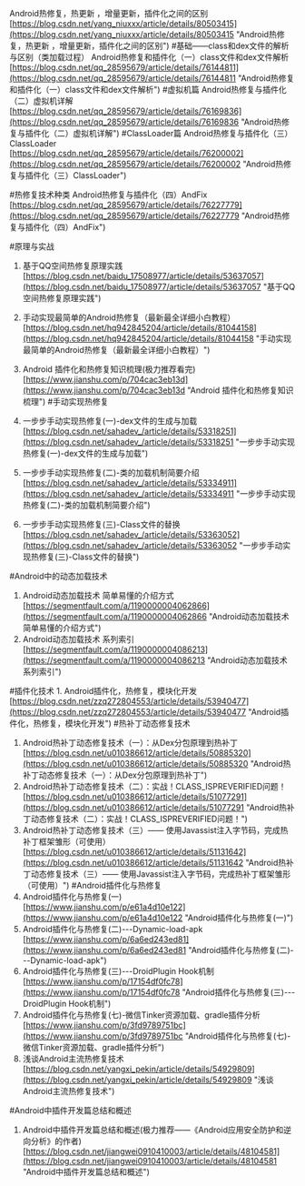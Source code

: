 Android热修复，热更新 ，增量更新，插件化之间的区别<br>[https://blog.csdn.net/yang_niuxxx/article/details/80503415](https://blog.csdn.net/yang_niuxxx/article/details/80503415 "Android热修复，热更新 ，增量更新，插件化之间的区别")
#基础——class和dex文件的解析与区别（类加载过程）
Android热修复和插件化（一）class文件和dex文件解析<br>[https://blog.csdn.net/qq_28595679/article/details/76144811](https://blog.csdn.net/qq_28595679/article/details/76144811 "Android热修复和插件化（一）class文件和dex文件解析")
#虚拟机篇
Android热修复与插件化（二）虚拟机详解<br>[https://blog.csdn.net/qq_28595679/article/details/76169836](https://blog.csdn.net/qq_28595679/article/details/76169836 "Android热修复与插件化（二）虚拟机详解")
#ClassLoader篇
Android热修复与插件化（三）ClassLoader<br>[https://blog.csdn.net/qq_28595679/article/details/76200002](https://blog.csdn.net/qq_28595679/article/details/76200002 "Android热修复与插件化（三）ClassLoader")

#热修复技术种类
Android热修复与插件化（四）AndFix<br>[https://blog.csdn.net/qq_28595679/article/details/76227779](https://blog.csdn.net/qq_28595679/article/details/76227779 "Android热修复与插件化（四）AndFix")


#原理与实战

1. 基于QQ空间热修复原理实践<br>[https://blog.csdn.net/baidu_17508977/article/details/53637057](https://blog.csdn.net/baidu_17508977/article/details/53637057 "基于QQ空间热修复原理实践")
2. 手动实现最简单的Android热修复（最新最全详细小白教程）<br>[https://blog.csdn.net/hq942845204/article/details/81044158](https://blog.csdn.net/hq942845204/article/details/81044158 "手动实现最简单的Android热修复（最新最全详细小白教程）")
3. Android 插件化和热修复知识梳理(极力推荐看完)<br>[https://www.jianshu.com/p/704cac3eb13d](https://www.jianshu.com/p/704cac3eb13d "Android 插件化和热修复知识梳理")
#手动实现热修复

1. 一步步手动实现热修复(一)-dex文件的生成与加载<br>[https://blog.csdn.net/sahadev_/article/details/53318251](https://blog.csdn.net/sahadev_/article/details/53318251 "一步步手动实现热修复(一)-dex文件的生成与加载")
2. 一步步手动实现热修复(二)-类的加载机制简要介绍<br>[https://blog.csdn.net/sahadev_/article/details/53334911](https://blog.csdn.net/sahadev_/article/details/53334911 "一步步手动实现热修复(二)-类的加载机制简要介绍")
3. 一步步手动实现热修复(三)-Class文件的替换<br>[https://blog.csdn.net/sahadev_/article/details/53363052](https://blog.csdn.net/sahadev_/article/details/53363052 "一步步手动实现热修复(三)-Class文件的替换")

#Android中的动态加载技术
1. Android动态加载技术 简单易懂的介绍方式<br>[https://segmentfault.com/a/1190000004062866](https://segmentfault.com/a/1190000004062866 "Android动态加载技术 简单易懂的介绍方式")
2. Android动态加载技术 系列索引<br>[https://segmentfault.com/a/1190000004086213](https://segmentfault.com/a/1190000004086213 "Android动态加载技术 系列索引")

#插件化技术
1. 
Android插件化，热修复，模块化开发<br>[https://blog.csdn.net/zzq272804553/article/details/53940477](https://blog.csdn.net/zzq272804553/article/details/53940477 "Android插件化，热修复，模块化开发")
#热补丁动态修复技术
1. Android热补丁动态修复技术（一）：从Dex分包原理到热补丁<br>[https://blog.csdn.net/u010386612/article/details/50885320](https://blog.csdn.net/u010386612/article/details/50885320 "Android热补丁动态修复技术（一）：从Dex分包原理到热补丁")
2. Android热补丁动态修复技术（二）：实战！CLASS_ISPREVERIFIED问题！<br>[https://blog.csdn.net/u010386612/article/details/51077291](https://blog.csdn.net/u010386612/article/details/51077291 "Android热补丁动态修复技术（二）：实战！CLASS_ISPREVERIFIED问题！")
3. Android热补丁动态修复技术（三）—— 使用Javassist注入字节码，完成热补丁框架雏形（可使用）<br>[https://blog.csdn.net/u010386612/article/details/51131642](https://blog.csdn.net/u010386612/article/details/51131642 "Android热补丁动态修复技术（三）—— 使用Javassist注入字节码，完成热补丁框架雏形（可使用）")
#Android插件化与热修复
1. Android插件化与热修复(一)<br>[https://www.jianshu.com/p/e61a4d10e122](https://www.jianshu.com/p/e61a4d10e122 "Android插件化与热修复(一)")
2. Android插件化与热修复(二)---Dynamic-load-apk<br>[https://www.jianshu.com/p/6a6ed243ed81](https://www.jianshu.com/p/6a6ed243ed81 "Android插件化与热修复(二)---Dynamic-load-apk")
3. Android插件化与热修复(三)---DroidPlugin Hook机制<br>[https://www.jianshu.com/p/17154df0fc78](https://www.jianshu.com/p/17154df0fc78 "Android插件化与热修复(三)---DroidPlugin Hook机制")
4. Android插件化与热修复(七)-微信Tinker资源加载、gradle插件分析<br>[https://www.jianshu.com/p/3fd9789751bc](https://www.jianshu.com/p/3fd9789751bc "Android插件化与热修复(七)-微信Tinker资源加载、gradle插件分析")
5. 浅谈Android主流热修复技术<br>[https://blog.csdn.net/yangxi_pekin/article/details/54929809](https://blog.csdn.net/yangxi_pekin/article/details/54929809 "浅谈Android主流热修复技术")

#Android中插件开发篇总结和概述
1. Android中插件开发篇总结和概述(极力推荐——《Android应用安全防护和逆向分析》的作者)<br>[https://blog.csdn.net/jiangwei0910410003/article/details/48104581](https://blog.csdn.net/jiangwei0910410003/article/details/48104581 "Android中插件开发篇总结和概述")